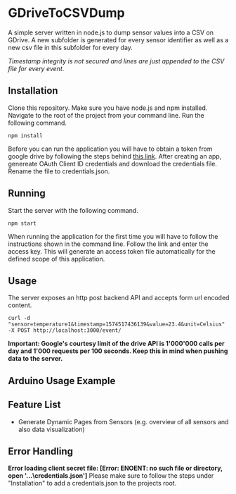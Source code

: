 # GDriveToCSVDump
A simple server written in node.js to dump sensor values into a CSV on GDrive. A new subfolder is generated for every sensor identifier  as well as a new csv file in this subfolder for every day.

*Timestamp integrity is not secured and lines are just appended to the CSV file for every event*. 

## Installation
Clone this repository. Make sure you have node.js and npm installed. Navigate to the root of the project from your command line. Run the following command.

```
npm install
```

Before you can run the application you will have to obtain a token from google drive by following the steps behind [this link](https://developers.google.com/drive/api/v3/enable-drive-api). After creating an app, genereate OAuth Client ID credentials and download the credentials file. Rename the file to credentials.json.


## Running 
Start the server with the following command. 
```
npm start
```

When running the application for the first time you will have to follow the instructions shown in the command line. Follow the link and enter the access key. This will generate an access token file automatically for the defined scope of this application.

## Usage
The server exposes an http post backend API and accepts form url encoded content.

```
curl -d "sensor=temperature1&timestamp=1574517436139&value=23.4&unit=Celsius" -X POST http://localhost:3000/event/
```
**Important: Google's courtesy limit of the drive API is 1'000'000 calls per day and 1'000 requests per 100 seconds. Keep this in mind when pushing data to the server.**

## Arduino Usage Example

## Feature List
- Generate Dynamic Pages from Sensors (e.g. overview of all sensors and also data visualization)

## Error Handling
**Error loading client secret file: [Error: ENOENT: no such file or directory, open '...\credentials.json']**
Please make sure to follow the steps under "Installation" to add a credentials.json to the projects root.
